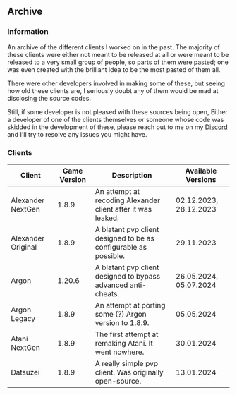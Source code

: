 ## Archive

### Information

An archive of the different clients I worked on in the past. The majority of these clients were either not meant to be released at all or were meant to be released to a very small group of people, so parts of them were pasted; one was even created with the brilliant idea to be the most pasted of them all.

There were other developers involved in making some of these, but seeing how old these clients are, I seriously doubt any of them would be mad at disclosing the source codes.

Still, if some developer is not pleased with these sources being open, Either a developer of one of the clients themselves or someone whose code was skidded in the development of these, please reach out to me on my [Discord](https://discord.com/users/1275070050386313379) and I'll try to resolve any issues you might have.

### Clients

| Client             | Game Version | Description                                                      | Available Versions     |
|--------------------|--------------|------------------------------------------------------------------|------------------------|
| Alexander NextGen  | 1.8.9        | An attempt at recoding Alexander client after it was leaked.     | 02.12.2023, 28.12.2023 |
| Alexander Original | 1.8.9        | A blatant pvp client designed to be as configurable as possible. | 29.11.2023             |
| Argon              | 1.20.6       | A blatant pvp client designed to bypass advanced anti-cheats.    | 26.05.2024, 05.07.2024 |
| Argon Legacy       | 1.8.9        | An attempt at porting some (?) Argon version to 1.8.9.           | 05.05.2024             |
| Atani NextGen      | 1.8.9        | The first attempt at remaking Atani. It went nowhere.            | 30.01.2024             |
| Datsuzei           | 1.8.9        | A really simple pvp client. Was originally open-source.          | 13.01.2024             |